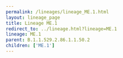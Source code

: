 ```yaml
---
permalink: /lineages/lineage_ME.1.html
layout: lineage_page
title: Lineage ME.1
redirect_to: ../lineage.html?lineage=ME.1
lineage: ME.1
parent: B.1.1.529.2.86.1.1.50.2
children: ['ME.1']
---
```

